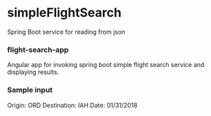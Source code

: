 # simpleFlightSearch
Spring Boot service for reading from json

### flight-search-app

Angular app for invoking spring boot simple flight search service and displaying results.

### Sample input
Origin: ORD 
Destination: IAH
Date: 01/31/2018
